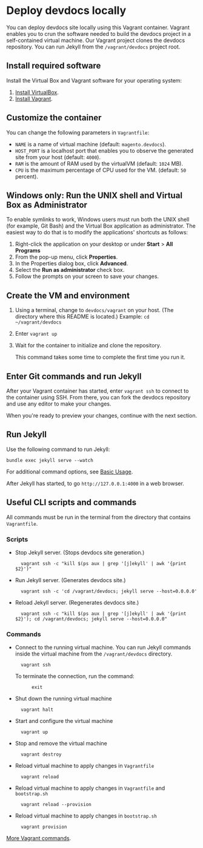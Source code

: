 # Deploy devdocs locally

You can deploy devdocs site locally using this Vagrant container. Vagrant enables you to crun the software needed to build the devdocs project in a self-contained virtual machine. Our Vagrant project clones the devdocs repository. You can run Jekyll from the `/vagrant/devdocs` project root.

## Install required software
Install the Virtual Box and Vagrant software for your operating system:

1. [Install VirtualBox](https://www.virtualbox.org/wiki/Downloads). 
3. [Install Vagrant](https://www.vagrantup.com/).

## Customize the container

You can change the following parameters in `Vagrantfile`:

- `NAME` is a name of virtual machine (default: `magento.devdocs`).
- `HOST_PORT` is a localhost port that enables you to observe the generated site from your host (default: `4000`). 
- `RAM` is the amount of RAM used by the virtualVM (default: `1024` MB).
- `CPU` is the maximum percentage of CPU used for the VM. (default: `50` percent).

## Windows only: Run the UNIX shell and Virtual Box as Administrator
To enable symlinks to work, Windows users must run both the UNIX shell (for example, Git Bash) and the Virtual Box application as administrator. The easiest way to do that is to modify the applications' shortcuts as follows:

1.  Right-click the application on your desktop or under **Start** > **All Programs**
2.  From the pop-up menu, click **Properties**.
3.  In the Properties dialog box, click **Advanced**.
4.  Select the **Run as administrator** check box.
5.  Follow the prompts on your screen to save your changes.

## Create the VM and environment 

1. Using a terminal, change to `devdocs/vagrant` on your host. (The directory where this README is located.) 
 Example: `cd ~/vagrant/devdocs`
2. Enter `vagrant up`
3. Wait for the container to initialize and clone the repository.

    This command takes some time to complete the first time you run it.

## Enter Git commands and run Jekyll
After your Vagrant container has started, enter `vagrant ssh` to connect to the container using SSH. From there, you can fork the devdocs repository and use any editor to make your changes.

When you're ready to preview your changes, continue with the next section.

## Run Jekyll
Use the following command to run Jekyll:

    bundle exec jekyll serve --watch

For additional command options, see [Basic Usage](https://jekyllrb.com/docs/usage).

After Jekyll has started, to go `http://127.0.0.1:4000` in a web browser.


## Useful CLI scripts and commands

All commands must be run in the terminal from the directory that contains `Vagrantfile`.

### Scripts

- Stop Jekyll server. (Stops devdocs site generation.)

        vagrant ssh -c "kill $(ps aux | grep '[j]ekyll' | awk '{print $2}')"

- Run Jekyll server. (Generates devdocs site.)
 
        vagrant ssh -c 'cd /vagrant/devdocs; jekyll serve --host=0.0.0.0'

- Reload Jekyll server. (Regenerates devdocs site.)

        vagrant ssh -c "kill $(ps aux | grep '[j]ekyll' | awk '{print $2}'); cd /vagrant/devdocs; jekyll serve --host=0.0.0.0"
 
    
### Commands

- Connect to the running virtual machine. You can run Jekyll commands inside the virtual machine from the `/vagrant/devdocs` directory.

        vagrant ssh

  To terminate the connection, run the command:

            exit
        
- Shut down the running virtual machine

        vagrant halt

- Start and configure the virtual machine

        vagrant up

- Stop and remove the virtual machine

        vagrant destroy

- Reload virtual machine to apply changes in `Vagrantfile` 

        vagrant reload

- Reload virtual machine to apply changes in `Vagrantfile` and `bootstrap.sh`

        vagrant reload --provision

- Reload virtual machine to apply changes in `bootstrap.sh`

        vagrant provision

[More Vagrant commands](https://www.vagrantup.com/docs/cli/up.html).